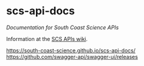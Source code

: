 # scs-api-docs
_Documentation for South Coast Science APIs_

Information at the [SCS APIs wiki](https://github.com/south-coast-science/scs-api-docs/wiki).

https://south-coast-science.github.io/scs-api-docs/  
https://github.com/swagger-api/swagger-ui/releases
